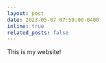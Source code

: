 ```yaml
---
layout: post
date: 2023-05-07 07:59:00-0400
inline: true
related_posts: false
---
```


This is my website!
